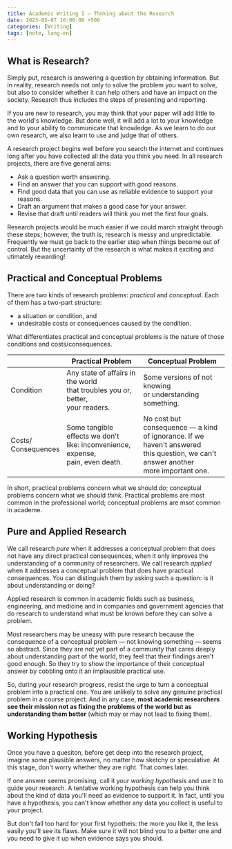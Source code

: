 ```yaml
---
title: Academic Writing I — Thnking about the Research
date: 2023-05-07 16:00:00 +500
categories: [Writing]
tags: [note, lang-en]
---
```


## What is Research?

Simply put, research is answering a question by obtaining information. But in reality, research needs not only to solve the problem you want to solve, but also to consider whether it can help others and have an impact on the society. Research thus includes the steps of presenting and reporting.

If you are new to research, you may think that your paper will add little to the world's knowledge. But done well, it will add a lot to your knowledge and to your ability to communicate that knowledge. As we learn to do our own research, we also learn to use and judge that of others.

A research project begins well before you search the internet and continues long after you have collected all the data you think you need. In all research projects, there are five general aims:

- Ask a question worth answering.
- Find an answer that you can support with good reasons.
- Find good data that you can use as reliable evidence to support your reasons.
- Draft an argument that makes a good case for your answer.
- Revise that draft until readers will think you met the first four goals.

Research projects would be much easier if we could march straight through these steps; however, the truth is, research is messy and unpredictable. Frequently we must go back to the earlier step when things become out of control. But the uncertainty of the research is what makes it exciting and utimately rewarding!



## Practical and Conceptual Problems

There are two kinds of research problems: *practical* and *conceptual*. Each of them has a two-part structure:

- a situation or condition, and
- undesirable costs or consequences caused by the condition.

What differentiates practical and conceptual problems is the nature of those conditions and costs/consequences.

|                          | Practical Problem                                            | Conceptual Problem                                           |
| ------------------------ | ------------------------------------------------------------ | ------------------------------------------------------------ |
| Condition                | Any state of affairs in the world<br />that troubles you or, better, <br />your readers. | Some versions of not knowing<br />or understanding something. |
| Costs/<br />Consequences | Some tangible effects we don't<br />like: inconvenience, expense,<br />pain, even death. | No cost but consequence — a kind<br />of ignorance. If we haven't answered<br />this question, we can't answer another<br />more important one. |

In short, practical problems concern what we should *do*; conceptual problems concern what we should *think*. Practical problems are most common in the professional world; conceptual problems are msot common in academe.


## Pure and Applied Research

We call research *pure* when it addresses a conceptual problem that does not have any direct practical consequences, when it only improves the understanding of a community of researchers. We call research *applied* when it addresses a conceptual problem that does have practical consequences. You can distinguish them by asking such a question: is it about understanding or doing?

Applied research is common in academic fields such as business, engineering, and medicine and in companies and government agencies that do research to understand what must be known before they can solve a problem.

Most researchers may be uneasy with pure research because the consequence of a conceptual problem — not knowing something — seems so abstract. Since they are not yet part of a community that cares deeply about understanding part of the world, they feel that their findings aren't good enough. So they try to show the importance of their conceptual answer by cobbling onto it an implausible practical use.

So, during your research progress, resist the urge to turn a conceptual problem into a practical one. You are unlikely to solve any genuine practical problem in a course project. And in any case, **most academic researchers see their mission not as fixing the problems of the world but as understanding them better** (which may or may not lead to fixing them). 

## Working Hypothesis

Once you have a quesiton, before get deep into the research project, imagine some plausible answers, no matter how sketchy or speculative. At this stage, don't worry whether they are right. That comes later.

If one answer seems promising, call it your *working hypothesis* and use it to guide your research. A tentative working hypothesis can help you think about the kind of data you'll need as evidence to support it. In fact, until you have a hypothesis, you can't know whether any data you collect is useful to your project.

But don't fall too hard for your first hypotheis: the more you like it, the less easily you'll see its flaws. Make sure it will not blind you to a better one and you need to give it up when evidence says you should.
